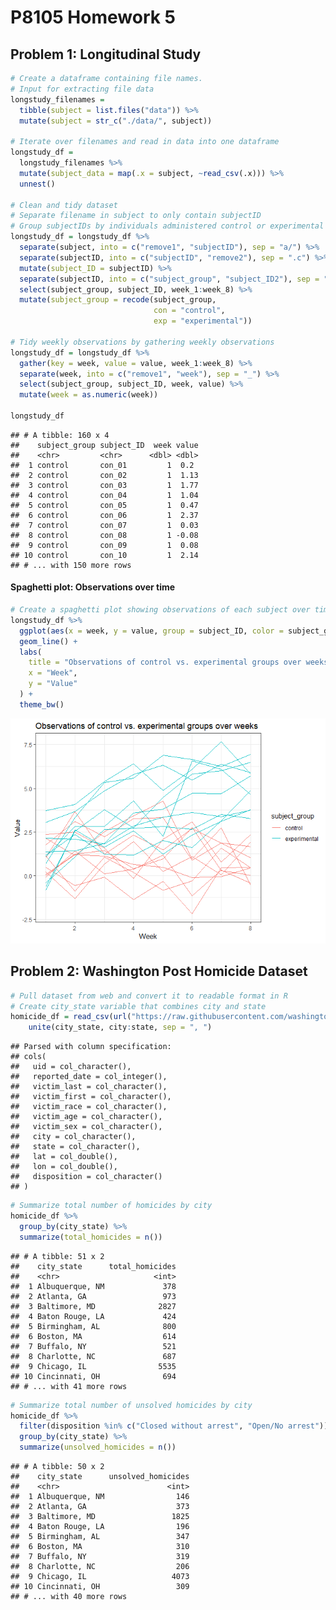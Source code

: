 P8105 Homework 5
================

Problem 1: Longitudinal Study
-----------------------------

``` r
# Create a dataframe containing file names.
# Input for extracting file data
longstudy_filenames = 
  tibble(subject = list.files("data")) %>% 
  mutate(subject = str_c("./data/", subject))

# Iterate over filenames and read in data into one dataframe
longstudy_df = 
  longstudy_filenames %>% 
  mutate(subject_data = map(.x = subject, ~read_csv(.x))) %>% 
  unnest()

# Clean and tidy dataset
# Separate filename in subject to only contain subjectID
# Group subjectIDs by individuals administered control or experimental arm
longstudy_df = longstudy_df %>% 
  separate(subject, into = c("remove1", "subjectID"), sep = "a/") %>% 
  separate(subjectID, into = c("subjectID", "remove2"), sep = ".c") %>%
  mutate(subject_ID = subjectID) %>% 
  separate(subjectID, into = c("subject_group", "subject_ID2"), sep = "_") %>% 
  select(subject_group, subject_ID, week_1:week_8) %>% 
  mutate(subject_group = recode(subject_group, 
                                con = "control", 
                                exp = "experimental"))

# Tidy weekly observations by gathering weekly observations
longstudy_df = longstudy_df %>% 
  gather(key = week, value = value, week_1:week_8) %>% 
  separate(week, into = c("remove1", "week"), sep = "_") %>% 
  select(subject_group, subject_ID, week, value) %>% 
  mutate(week = as.numeric(week))
  
longstudy_df
```

    ## # A tibble: 160 x 4
    ##    subject_group subject_ID  week value
    ##    <chr>         <chr>      <dbl> <dbl>
    ##  1 control       con_01         1  0.2 
    ##  2 control       con_02         1  1.13
    ##  3 control       con_03         1  1.77
    ##  4 control       con_04         1  1.04
    ##  5 control       con_05         1  0.47
    ##  6 control       con_06         1  2.37
    ##  7 control       con_07         1  0.03
    ##  8 control       con_08         1 -0.08
    ##  9 control       con_09         1  0.08
    ## 10 control       con_10         1  2.14
    ## # ... with 150 more rows

#### Spaghetti plot: Observations over time

``` r
# Create a spaghetti plot showing observations of each subject over time
longstudy_df %>% 
  ggplot(aes(x = week, y = value, group = subject_ID, color = subject_group)) + 
  geom_line() + 
  labs(
    title = "Observations of control vs. experimental groups over weeks", 
    x = "Week", 
    y = "Value"
  ) + 
  theme_bw()
```

![](p8105_hw5_azz2107_files/figure-markdown_github/plot1-1.png)

Problem 2: Washington Post Homicide Dataset
-------------------------------------------

``` r
# Pull dataset from web and convert it to readable format in R
# Create city_state variable that combines city and state
homicide_df = read_csv(url("https://raw.githubusercontent.com/washingtonpost/data-homicides/master/homicide-data.csv")) %>% 
    unite(city_state, city:state, sep = ", ") 
```

    ## Parsed with column specification:
    ## cols(
    ##   uid = col_character(),
    ##   reported_date = col_integer(),
    ##   victim_last = col_character(),
    ##   victim_first = col_character(),
    ##   victim_race = col_character(),
    ##   victim_age = col_character(),
    ##   victim_sex = col_character(),
    ##   city = col_character(),
    ##   state = col_character(),
    ##   lat = col_double(),
    ##   lon = col_double(),
    ##   disposition = col_character()
    ## )

``` r
# Summarize total number of homicides by city
homicide_df %>% 
  group_by(city_state) %>% 
  summarize(total_homicides = n())
```

    ## # A tibble: 51 x 2
    ##    city_state      total_homicides
    ##    <chr>                     <int>
    ##  1 Albuquerque, NM             378
    ##  2 Atlanta, GA                 973
    ##  3 Baltimore, MD              2827
    ##  4 Baton Rouge, LA             424
    ##  5 Birmingham, AL              800
    ##  6 Boston, MA                  614
    ##  7 Buffalo, NY                 521
    ##  8 Charlotte, NC               687
    ##  9 Chicago, IL                5535
    ## 10 Cincinnati, OH              694
    ## # ... with 41 more rows

``` r
# Summarize total number of unsolved homicides by city
homicide_df %>% 
  filter(disposition %in% c("Closed without arrest", "Open/No arrest")) %>% 
  group_by(city_state) %>% 
  summarize(unsolved_homicides = n())
```

    ## # A tibble: 50 x 2
    ##    city_state      unsolved_homicides
    ##    <chr>                        <int>
    ##  1 Albuquerque, NM                146
    ##  2 Atlanta, GA                    373
    ##  3 Baltimore, MD                 1825
    ##  4 Baton Rouge, LA                196
    ##  5 Birmingham, AL                 347
    ##  6 Boston, MA                     310
    ##  7 Buffalo, NY                    319
    ##  8 Charlotte, NC                  206
    ##  9 Chicago, IL                   4073
    ## 10 Cincinnati, OH                 309
    ## # ... with 40 more rows
